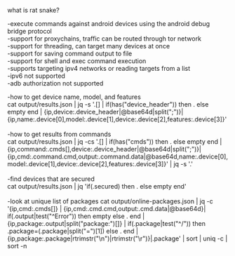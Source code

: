 what is rat snake?

-execute commands against android devices using the android debug bridge protocol<br>
-support for proxychains, traffic can be routed through tor network<br>
-support for threading, can target many devices at once<br>
-support for saving command output to file<br>
-support for shell and exec command execution<br>
-supports targeting ipv4 networks or reading targets from a list<br>
-ipv6 not supported<br>
-adb authorization not supported<br>

-how to get device name, model, and features<br> 
cat output/results.json | jq -s '.[] | if(has("device_header")) then . else empty end | {ip,device:.device_header|@base64d|split(";")}|{ip,name:.device[0],model:.device[1],device:.device[2],features:.device[3]}'<br>
<br>
-how to get results from commands<br>
cat output/results.json | jq -cs '.[] | if(has("cmds")) then . else empty end | {ip,command:.cmds[],device:.device_header|@base64d|split(";")}|{ip,cmd:.command.cmd,output:.command.data|@base64d,name:.device[0],model:.device[1],device:.device[2],features:.device[3]}' | jq -s '.'<br>
<br>
-find devices that are secured<br>
cat output/results.json | jq 'if(.secured) then . else empty end'<br>
<br>
-look at unique list of packages
cat output/online-packages.json | jq -c '{ip,cmd:.cmds[]} | {ip,cmd:.cmd.cmd,output:.cmd.data|@base64d}| if(.output|test("^Error")) then empty else . end | {ip,package:.output|split("package:")[]} | if(.package|test("^/")) then .package=(.package|split("=")[1]) else . end | {ip,package:.package|rtrimstr("\n")|rtrimstr("\r")}|.package' | sort | uniq -c | sort -n
